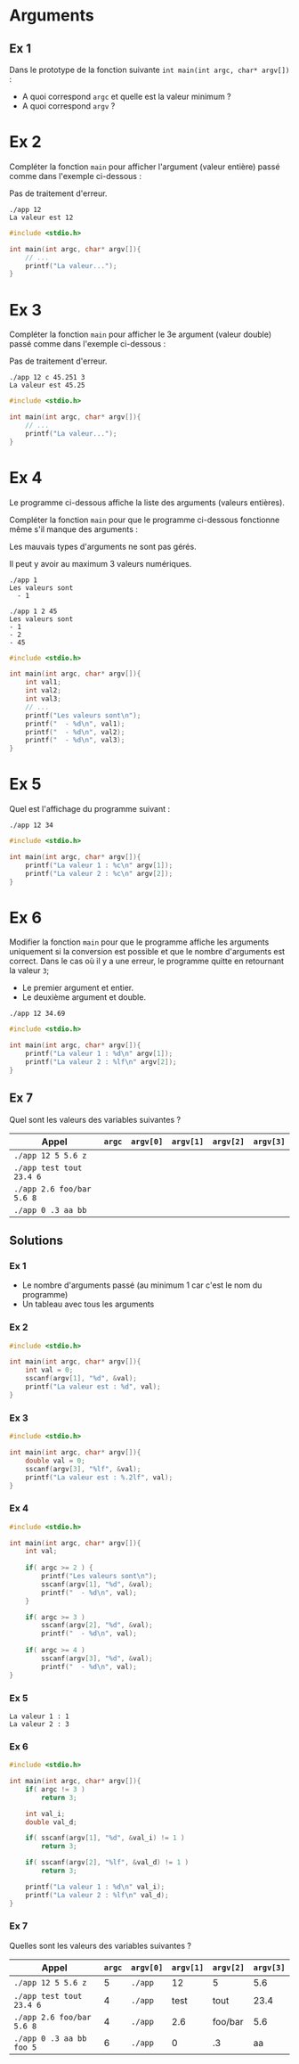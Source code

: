 # Arguments

## Ex 1
Dans le prototype de la fonction suivante `int main(int argc, char* argv[])` :
- A quoi correspond `argc` et quelle est la valeur minimum ?
- A quoi correspond `argv` ?

# Ex 2
Compléter la fonction `main` pour afficher l'argument (valeur entière) passé comme dans l'exemple ci-dessous :

Pas de traitement d'erreur.

```console
./app 12
La valeur est 12
```

```c
#include <stdio.h>

int main(int argc, char* argv[]){
    // ...
    printf("La valeur...");
}
```

# Ex 3
Compléter la fonction `main` pour afficher le 3e argument (valeur double) passé comme dans l'exemple ci-dessous :

Pas de traitement d'erreur.

```console
./app 12 c 45.251 3
La valeur est 45.25
```

```c
#include <stdio.h>

int main(int argc, char* argv[]){
    // ...
    printf("La valeur...");
}
```

# Ex 4
Le programme ci-dessous affiche la liste des arguments (valeurs entières).

Compléter la fonction `main` pour que le programme ci-dessous fonctionne même s'il manque des arguments :

Les mauvais types d'arguments ne sont pas gérés.

Il peut y avoir au maximum 3 valeurs numériques.

```console
./app 1
Les valeurs sont
  - 1
```

```console
./app 1 2 45
Les valeurs sont 
- 1
- 2
- 45
```

```c
#include <stdio.h>

int main(int argc, char* argv[]){
    int val1;
    int val2;
    int val3;
    // ...
    printf("Les valeurs sont\n");
    printf("  - %d\n", val1);
    printf("  - %d\n", val2);
    printf("  - %d\n", val3);
}
```

# Ex 5
Quel est l'affichage du programme suivant :

```console
./app 12 34
```

```c
#include <stdio.h>

int main(int argc, char* argv[]){    
    printf("La valeur 1 : %c\n" argv[1]);
    printf("La valeur 2 : %c\n" argv[2]);
}
```

# Ex 6
Modifier la fonction `main` pour que le programme affiche les arguments uniquement si la conversion est possible et que le nombre d'arguments est correct.
Dans le cas où il y a une erreur, le programme quitte en retournant la valeur `3`; 

- Le premier argument et entier.
- Le deuxième argument et double.

```console
./app 12 34.69
```

```c
#include <stdio.h>

int main(int argc, char* argv[]){    
    printf("La valeur 1 : %d\n" argv[1]);
    printf("La valeur 2 : %lf\n" argv[2]);
}
```

## Ex 7
Quel sont les valeurs des variables suivantes ?

 Appel | `argc` | `argv[0]` | `argv[1]` | `argv[2]` | `argv[3]`
 ---|---|---|---|---|---
| `./app 12 5 5.6 z` | | | | |
| `./app test tout 23.4 6` | | | | |
| `./app 2.6 foo/bar 5.6 8` | | | | |
| `./app 0 .3 aa bb` | | | | |


## Solutions
### Ex 1
- Le nombre d'arguments passé (au minimum 1 car c'est le nom du programme)
- Un tableau avec tous les arguments

### Ex 2
```c
#include <stdio.h>

int main(int argc, char* argv[]){
    int val = 0;
    sscanf(argv[1], "%d", &val);
    printf("La valeur est : %d", val);
}
```

### Ex 3
```c
#include <stdio.h>

int main(int argc, char* argv[]){
    double val = 0;
    sscanf(argv[3], "%lf", &val);
    printf("La valeur est : %.2lf", val);
}
```

### Ex 4
```c
#include <stdio.h>

int main(int argc, char* argv[]){
    int val;
    
    if( argc >= 2 ) {
        printf("Les valeurs sont\n");
        sscanf(argv[1], "%d", &val);
        printf("  - %d\n", val);
    }

    if( argc >= 3 )
        sscanf(argv[2], "%d", &val);
        printf("  - %d\n", val);
    
    if( argc >= 4 )
        sscanf(argv[3], "%d", &val);
        printf("  - %d\n", val);
}
```

### Ex 5
```console
La valeur 1 : 1
La valeur 2 : 3
```

### Ex 6
```c
#include <stdio.h>

int main(int argc, char* argv[]){ 
    if( argc != 3 )
        return 3;

    int val_i;
    double val_d;

    if( sscanf(argv[1], "%d", &val_i) != 1 )
        return 3;

    if( sscanf(argv[2], "%lf", &val_d) != 1 )
        return 3;

    printf("La valeur 1 : %d\n" val_i);
    printf("La valeur 2 : %lf\n" val_d);
}
```

### Ex 7
Quelles sont les valeurs des variables suivantes ?

 Appel | `argc` | `argv[0]` | `argv[1]` | `argv[2]` | `argv[3]`
 ---|---|---|---|---|---
| `./app 12 5 5.6 z` | 5 | `./app` | 12 | 5 | 5.6
| `./app test tout 23.4 6` | 4 | `./app` | test | tout | 23.4
| `./app 2.6 foo/bar 5.6 8` | 4 | `./app` | 2.6 | foo/bar | 5.6
| `./app 0 .3 aa bb foo 5` | 6 | `./app` | 0 | .3 | aa